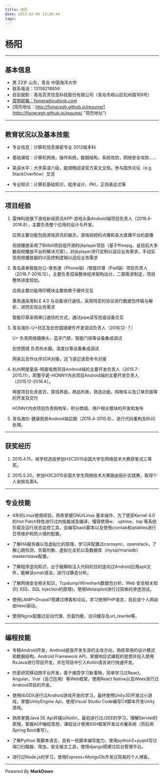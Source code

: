 ```yaml
---
title: 简历
date: 2017-02-04 13:26:44
tags:
---
```


# 杨阳

***

## 基本信息

* 男 22岁 山东，青岛 中国海洋大学
* 联系电话：13156218856
* 目前就职：青岛百灵信息科技股份有限公司（青岛市崂山区松岭路169号）
* [常用邮箱：fionera@outlook.com](mailto:fionera@outlook.com "常用邮箱")
* [简历地址：http://fioneragh.github.io/resume/](http://fioneragh.github.io/resume/ "简历地址")

***

## 教育状况以及基本技能

* 专业信息：计算机信息保密专业 2012级本科

* 基础课程：计算机网络，操作系统，数据结构，系统攻防，网络安全攻防……

* 英语水平：大学英语六级，能顺畅阅读官方英文文档，参与国外论坛（e.g. StackOverflow）交流

* 专业知识：计算机基础知识，程序设计，PKI，正则表达式等

***

## 项目经验

1. 雷神科技旗下游戏新闻资讯APP-游戏头条Android端项目负责人（2016.4-2016.8），主要负责整个应用的设计与开发。
  
    应用主要功能包括游戏资讯的展示，游戏视频的点播和各大直播平台的直播
  
    视频播放采用了Bilibili项目组开源的ijkplayer项目（基于ffmepg，是目前大多数视频播放平台的解决方案），对ijkplayer进行定制以适应业务需求，手动实现视频播放器的UI及控制逻辑以适应业务需求

2. 青岛英泰智能办公-章务通（Phone端）/智能印章（Pad端）项目负责人（2016.7-2016.12），主要负责双端整体程序架构设计，二期需求制定，项目整体进度规划。
    
    应用主要功能用印模块主要依赖于硬件交互
    
    章务通采用BLE 4.0 与设备进行通信，采用特定的协议进行数据包传输与解析，进而实现业务需求
    
    智能印章采用串口通信的方式，通过pipe读写完成设备交互

3. 青岛海尔-U+社区及创世圆镜硬件开发调试负责人（2016.12-？）
    
    U+ 负责网络摄像头，蓝牙门禁，智能门锁等设备集成调试
    
    创世圆镜 负责热水器，湿度仪等设备集成调试
    
    网易云合作伙伴SDK对接，迅飞语记语音命令对接

4. 杭州啊屋童装-啊屋电商项目Android端的主要开发负责人（2015.7-2015.11），即墨亨妮-HONNY内衣项目Android端的主要开发负责人（2015.12-2016.4）。
    
    啊屋项目负责首页，穿搭界面，商品列表，筛选功能，购物车以及订单页面等的开发及交付
    
    HONNY内衣项目负责购物车、积分商城、用户相关模块的开发和发布

5. 青岛海尔-健康厨房Android端后期（2015.4-2015.8），进行代码重构及BUG处理。

***

## 获奖经历

1. 2015.4.15，经学校选拔参加H3C2015全国大学生网络技术大赛获笔试三等奖。
	
2. 2015.5.20，参加H3C2015全国大学生网络技术大赛路由拓扑实践赛，取得个人省排名第4。

***

## 专业技能

* 4年的Linux使用经验，熟练掌握GNU/Linux 基本操作，为了感受Kernel 4.0 的Hot Patch特性进行过内核裁减及编译，懂得使用w、 uptime、top 等系统负载及运行状态监控工具，会编写bash脚本以及使用crontab和iptables进行日常维护和防火墙的配置。

* 了解HA服务器以及虚拟化的原理，学习并配置过corosync、openstack，了解心跳检测，负载均衡、虚拟化主机以及数据库（mysql/mariadb）master/slave配置。

* 了解程序逆向知识，出于破解和注入代码的目的逆向过Android应用apk文件，能解读smali语法，进行过静态分析。

* 了解网络安全相关知识，Tcpdump/Wireshark数据包分析、Web 安全相关知识( XSS、SQL Injection的原理)，使用Metasploit进行过简单的渗透测试。

* 使用LAMP+Drupal7搭建过博客和论坛，学习使用PHP语言，目前该个人网站由hexo驱动。

* 使用Nginx配置过反向代理，负载均衡，访问缓存及url_rewrite等。

***

## 编程技能

* 专精Android开发，Android是我开发生涯的主攻方向，熟练常用的设计模式和数据结构，Android Framework API，掌握响应式编程的思想并投入使用RxJava进行项目开发，并在项目中引入Kotlin语言进行快速开发。

* 热爱研究移动跨平台开发，善于接受学习新事物，简单学习过React，Angular，Vue（自己在用）等Web框架，使用React Native以及Weex进行过Android项目的开发。

* 使用libGDX进行过Android游戏开发的学习，最终使用Unity3D开发过小游戏，掌握UnityEngine Api，使用Visual Studio Code编写C#脚本开发Unity游戏。

* 熟练掌握Java SE Api并辅以Kotlin，最初进行过J2EE的学习，理解Servlet的原理，掌握AOP编程思想，课程设计使用SSH框架开发过点餐系统（而后用Spring Boot重写）。

* 了解Python 等脚本语言，具有一些脚本编写能力，使用python2+pyqt4写过端口扫瞄器、爬虫、安全报文工具，使用django搭建过后台管理平台。

* 进行过Node.js的学习，使用Express+MongoDb开发过简易的个人博客。

***

*Powered By* **MarkDown**
